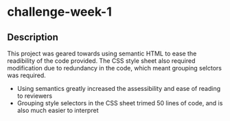 # challenge-week-1

## Description

This project was geared towards using semantic HTML to ease the readibility of the code provided. The CSS style sheet also required modification due to redundancy in the code, which meant grouping selctors was required.

- Using semantics greatly increased the assessibility and ease of reading to reviewers 
- Grouping style selectors in the CSS sheet trimed 50 lines of code, and is also much easier to interpret